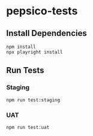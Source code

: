 # pepsico-tests
## Install Dependencies
```
npm install
npx playright install
```

## Run Tests
### Staging
```
npm run test:staging
```

### UAT
```
npm run test:uat
```
